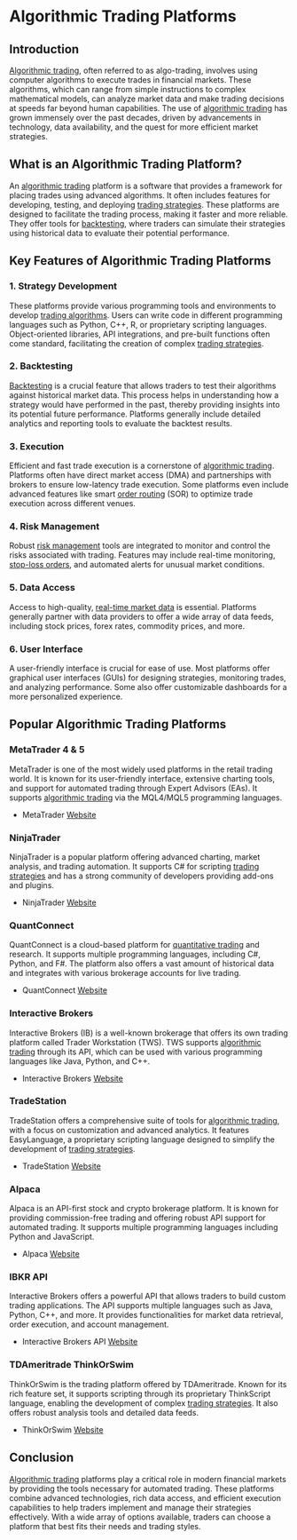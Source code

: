 # Algorithmic Trading Platforms

## Introduction
[Algorithmic trading](../a/algorithmic_trading.md), often referred to as algo-trading, involves using computer algorithms to execute trades in financial markets. These algorithms, which can range from simple instructions to complex mathematical models, can analyze market data and make trading decisions at speeds far beyond human capabilities. The use of [algorithmic trading](../a/algorithmic_trading.md) has grown immensely over the past decades, driven by advancements in technology, data availability, and the quest for more efficient market strategies.

## What is an Algorithmic Trading Platform?
An [algorithmic trading](../a/algorithmic_trading.md) platform is a software that provides a framework for placing trades using advanced algorithms. It often includes features for developing, testing, and deploying [trading strategies](../t/trading_strategies.md). These platforms are designed to facilitate the trading process, making it faster and more reliable. They offer tools for [backtesting](../b/backtesting.md), where traders can simulate their strategies using historical data to evaluate their potential performance.

## Key Features of Algorithmic Trading Platforms

### 1. Strategy Development
These platforms provide various programming tools and environments to develop [trading algorithms](../t/trading_algorithms.md). Users can write code in different programming languages such as Python, C++, R, or proprietary scripting languages. Object-oriented libraries, API integrations, and pre-built functions often come standard, facilitating the creation of complex [trading strategies](../t/trading_strategies.md).

### 2. Backtesting
[Backtesting](../b/backtesting.md) is a crucial feature that allows traders to test their algorithms against historical market data. This process helps in understanding how a strategy would have performed in the past, thereby providing insights into its potential future performance. Platforms generally include detailed analytics and reporting tools to evaluate the backtest results.

### 3. Execution
Efficient and fast trade execution is a cornerstone of [algorithmic trading](../a/algorithmic_trading.md). Platforms often have direct market access (DMA) and partnerships with brokers to ensure low-latency trade execution. Some platforms even include advanced features like smart [order routing](../o/order_routing.md) (SOR) to optimize trade execution across different venues.

### 4. Risk Management
Robust [risk management](../r/risk_management.md) tools are integrated to monitor and control the risks associated with trading. Features may include real-time monitoring, [stop-loss orders](../s/stop-loss_orders.md), and automated alerts for unusual market conditions.

### 5. Data Access
Access to high-quality, [real-time market data](../r/real-time_market_data.md) is essential. Platforms generally partner with data providers to offer a wide array of data feeds, including stock prices, forex rates, commodity prices, and more.

### 6. User Interface
A user-friendly interface is crucial for ease of use. Most platforms offer graphical user interfaces (GUIs) for designing strategies, monitoring trades, and analyzing performance. Some also offer customizable dashboards for a more personalized experience.

## Popular Algorithmic Trading Platforms

### MetaTrader 4 & 5
MetaTrader is one of the most widely used platforms in the retail trading world. It is known for its user-friendly interface, extensive charting tools, and support for automated trading through Expert Advisors (EAs). It supports [algorithmic trading](../a/algorithmic_trading.md) via the MQL4/MQL5 programming languages.

- MetaTrader [Website](https://www.metatrader4.com/en)

### NinjaTrader
NinjaTrader is a popular platform offering advanced charting, market analysis, and trading automation. It supports C# for scripting [trading strategies](../t/trading_strategies.md) and has a strong community of developers providing add-ons and plugins.

- NinjaTrader [Website](https://www.ninjatrader.com/)

### QuantConnect
QuantConnect is a cloud-based platform for [quantitative trading](../q/quantitative_trading.md) and research. It supports multiple programming languages, including C#, Python, and F#. The platform also offers a vast amount of historical data and integrates with various brokerage accounts for live trading.

- QuantConnect [Website](https://www.quantconnect.com/)

### Interactive Brokers
Interactive Brokers (IB) is a well-known brokerage that offers its own trading platform called Trader Workstation (TWS). TWS supports [algorithmic trading](../a/algorithmic_trading.md) through its API, which can be used with various programming languages like Java, Python, and C++.

- Interactive Brokers [Website](https://www.interactivebrokers.com/)

### TradeStation
TradeStation offers a comprehensive suite of tools for [algorithmic trading](../a/algorithmic_trading.md), with a focus on customization and advanced analytics. It features EasyLanguage, a proprietary scripting language designed to simplify the development of [trading strategies](../t/trading_strategies.md).

- TradeStation [Website](https://www.tradestation.com/)

### Alpaca
Alpaca is an API-first stock and crypto brokerage platform. It is known for providing commission-free trading and offering robust API support for automated trading. It supports multiple programming languages including Python and JavaScript.

- Alpaca [Website](https://alpaca.markets/)

### IBKR API
Interactive Brokers offers a powerful API that allows traders to build custom trading applications. The API supports multiple languages such as Java, Python, C++, and more. It provides functionalities for market data retrieval, order execution, and account management.

- Interactive Brokers API [Website](https://www.interactivebrokers.com/en/software/api/api.htm)

### TDAmeritrade ThinkOrSwim
ThinkOrSwim is the trading platform offered by TDAmeritrade. Known for its rich feature set, it supports scripting through its proprietary ThinkScript language, enabling the development of complex [trading strategies](../t/trading_strategies.md). It also offers robust analysis tools and detailed data feeds.

- ThinkOrSwim [Website](https://www.tdameritrade.com/tools-and-platforms/thinkorswim.page)

## Conclusion
[Algorithmic trading](../a/algorithmic_trading.md) platforms play a critical role in modern financial markets by providing the tools necessary for automated trading. These platforms combine advanced technologies, rich data access, and efficient execution capabilities to help traders implement and manage their strategies effectively. With a wide array of options available, traders can choose a platform that best fits their needs and trading styles.
